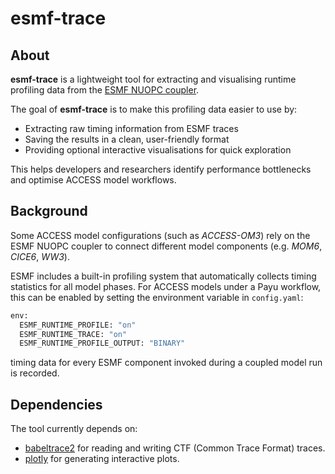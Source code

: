 # esmf-trace

## About
**esmf-trace** is a lightweight tool for extracting and visualising runtime profiling data from the
[ESMF NUOPC coupler](https://earthsystemmodeling.org/). 

The goal of **esmf-trace** is to make this profiling data easier to use by:
 - Extracting raw timing information from ESMF traces
 - Saving the results in a clean, user-friendly format
 - Providing optional interactive visualisations for quick exploration

This helps developers and researchers identify performance bottlenecks and optimise ACCESS model workflows.

## Background
Some ACCESS model configurations (such as *ACCESS-OM3*) rely on the ESMF NUOPC coupler to connect different model components (e.g. *MOM6*, *CICE6*, *WW3*).

ESMF includes a built-in profiling system that automatically collects timing statistics for all model phases. For ACCESS models under a Payu workflow, this can be enabled by setting the environment variable in `config.yaml`:

```bash
env:
  ESMF_RUNTIME_PROFILE: "on"
  ESMF_RUNTIME_TRACE: "on"
  ESMF_RUNTIME_PROFILE_OUTPUT: "BINARY"
```

timing data for every ESMF component invoked during a coupled model run is recorded.

## Dependencies
The tool currently depends on:
 - [babeltrace2](https://babeltrace.org/) for reading and writing CTF (Common Trace Format) traces.
 - [plotly](https://github.com/plotly/plotly.py) for generating interactive plots.